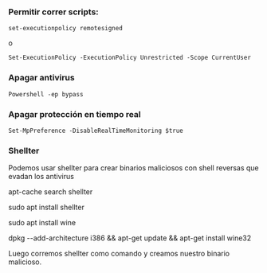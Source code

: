 ### Permitir correr scripts:

    set-executionpolicy remotesigned


o

    Set-ExecutionPolicy -ExecutionPolicy Unrestricted -Scope CurrentUser

### Apagar antivirus

    Powershell -ep bypass

### Apagar protección en tiempo real

    Set-MpPreference -DisableRealTimeMonitoring $true

### Shellter

Podemos usar shellter para crear binarios maliciosos con shell reversas que evadan los antivirus

apt-cache search shellter

sudo apt install shellter

sudo apt install wine

dpkg --add-architecture i386 && apt-get update && apt-get install wine32

Luego corremos shellter como comando y creamos nuestro binario malicioso.
